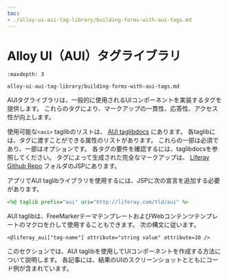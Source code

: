 ```yaml
---
toc:
- ./alloy-ui-aui-tag-library/building-forms-with-aui-tags.md
---
```

# Alloy UI（AUI）タグライブラリ

```{toctree}
:maxdepth: 3

alloy-ui-aui-tag-library/building-forms-with-aui-tags.md
```

AUIタグライブラリは、一般的に使用されるUIコンポーネントを実装するタグを提供します。  これらのタグにより、マークアップの一貫性、応答性、アクセス性が向上します。

使用可能な`<aui>` taglibのリストは、 [AUI taglibdocs](https://learn.liferay.com/reference/latest/en/dxp/taglibs/util-taglib/aui/tld-summary.html) にあります。  各taglibには、タグに渡すことができる属性のリストがあります。 これらの一部は必須であり、一部はオプションです。 各タグの要件を確認するには、taglibdocsを参照してください。 タグによって生成された完全なマークアップは、 [Liferay Github Repo](https://github.com/liferay/liferay-portal/tree/7.2.x/portal-web/docroot/html/taglib/aui) フォルダのJSPにあります。

アプリでAUI taglibライブラリを使用するには、JSPに次の宣言を追加する必要があります。

```jsp
<%@ taglib prefix="aui" uri="http://liferay.com/tld/aui" %>
```

AUI taglibは、FreeMarkerテーマテンプレートおよびWebコンテンツテンプレートのマクロを介して使用することもできます。 次の構文に従います。

```
<@liferay_aui["tag-name"] attribute="string value" attribute=10 />
```

このセクションでは、AUI taglibを使用してUIコンポーネントを作成する方法について説明します。 各記事には、結果のUIのスクリーンショットとともにコード例が含まれています。